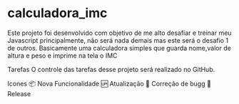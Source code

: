 # calculadora_imc
Este projeto foi desenvolvido com objetivo de me alto desafiar e treinar meu Javascript principalmente, não será nada demais mas este será o desafio 1 de outros.
Basicamente uma calculadora simples que guarda nome,valor de altura e peso e imprime na tela o IMC 

Tarefas
O controle das tarefas desse projeto será realizado no GitHub.

Icones
📦 Nova Funcionalidade 🆙 Atualização 🐞 Correção de bugg 🏁 Release